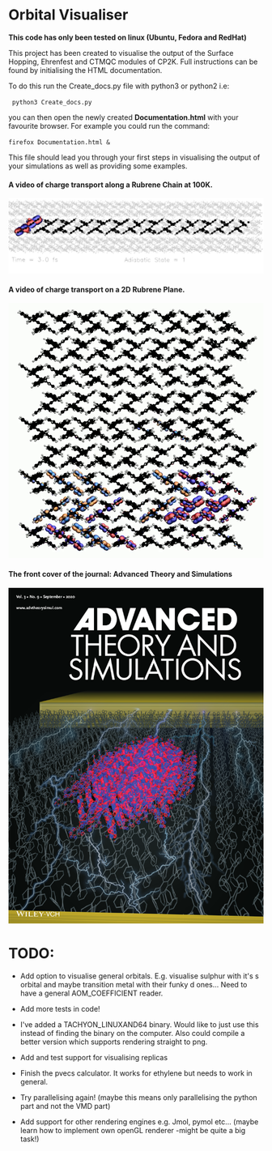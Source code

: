 # Orbital Visualiser

**This code has only been tested on linux (Ubuntu, Fedora and RedHat)**

This project has been created to visualise the output of the Surface Hopping, Ehrenfest and CTMQC modules of CP2K. Full instructions can be found by initialising the HTML documentation.

To do this run the Create_docs.py file with python3 or python2 i.e:

` python3 Create_docs.py`

you can then open the newly created **Documentation.html** with your favourite browser. For example you could run the command:

`firefox Documentation.html &`

This file should lead you through your first steps in visualising the output of your simulations as well as providing some examples.

#### A video of charge transport along a Rubrene Chain at 100K.
[![Rubrene Chain](./Docs/Perm_img/img003.jpg)](https://www.youtube.com/watch?v=RzQyxYfE4hM "Rubrene 100K")

#### A video of charge transport on a 2D Rubrene Plane.
[![Rubrene Plane](./Docs/Perm_img/Rubrene_plane.png)](https://www.youtube.com/watch?v=I48nQ6tknBU)

#### The front cover of the journal: Advanced Theory and Simulations
![Rubrene Plane](./Docs/Perm_img/journalCoverPic.png )


TODO:
====

+ Add option to visualise general orbitals. E.g. visualise sulphur with it's s orbital and maybe transition metal with their funky d ones... Need to have a general AOM_COEFFICIENT reader.

+ Add more tests in code!

+ I've added a TACHYON_LINUXAND64 binary. Would like to just use this instead of finding the binary on the computer. Also could compile a better version which supports rendering straight to png.

+ Add and test support for visualising replicas

+ Finish the pvecs calculator. It works for ethylene but needs to work in general.

+ Try parallelising again! (maybe this means only parallelising the python part and not the VMD part)

+ Add support for other rendering engines e.g. Jmol, pymol etc... (maybe learn how to implement own openGL renderer -might be quite a big task!)
